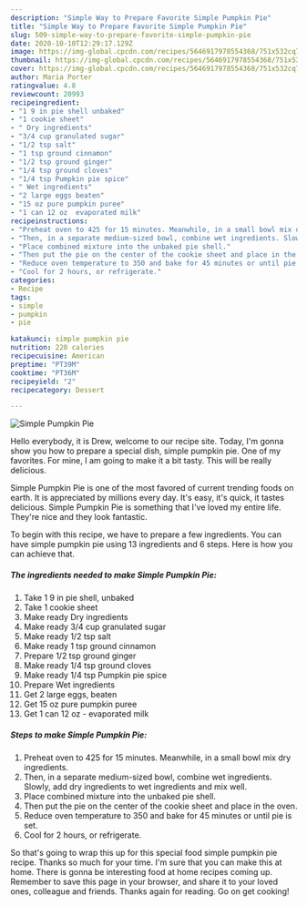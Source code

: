 ```yaml
---
description: "Simple Way to Prepare Favorite Simple Pumpkin Pie"
title: "Simple Way to Prepare Favorite Simple Pumpkin Pie"
slug: 509-simple-way-to-prepare-favorite-simple-pumpkin-pie
date: 2020-10-10T12:29:17.129Z
image: https://img-global.cpcdn.com/recipes/5646917978554368/751x532cq70/simple-pumpkin-pie-recipe-main-photo.jpg
thumbnail: https://img-global.cpcdn.com/recipes/5646917978554368/751x532cq70/simple-pumpkin-pie-recipe-main-photo.jpg
cover: https://img-global.cpcdn.com/recipes/5646917978554368/751x532cq70/simple-pumpkin-pie-recipe-main-photo.jpg
author: Maria Porter
ratingvalue: 4.8
reviewcount: 20993
recipeingredient:
- "1 9 in pie shell unbaked"
- "1 cookie sheet"
- " Dry ingredients"
- "3/4 cup granulated sugar"
- "1/2 tsp salt"
- "1 tsp ground cinnamon"
- "1/2 tsp ground ginger"
- "1/4 tsp ground cloves"
- "1/4 tsp Pumpkin pie spice"
- " Wet ingredients"
- "2 large eggs beaten"
- "15 oz pure pumpkin puree"
- "1 can 12 oz  evaporated milk"
recipeinstructions:
- "Preheat oven to 425 for 15 minutes. Meanwhile, in a small bowl mix dry ingredients."
- "Then, in a separate medium-sized bowl, combine wet ingredients. Slowly, add dry ingredients to wet ingredients and mix well."
- "Place combined mixture into the unbaked pie shell."
- "Then put the pie on the center of the cookie sheet and place in the oven."
- "Reduce oven temperature to 350 and bake for 45 minutes or until pie is set."
- "Cool for 2 hours, or refrigerate."
categories:
- Recipe
tags:
- simple
- pumpkin
- pie

katakunci: simple pumpkin pie 
nutrition: 220 calories
recipecuisine: American
preptime: "PT39M"
cooktime: "PT36M"
recipeyield: "2"
recipecategory: Dessert

---
```



![Simple Pumpkin Pie](https://img-global.cpcdn.com/recipes/5646917978554368/751x532cq70/simple-pumpkin-pie-recipe-main-photo.jpg)

Hello everybody, it is Drew, welcome to our recipe site. Today, I'm gonna show you how to prepare a special dish, simple pumpkin pie. One of my favorites. For mine, I am going to make it a bit tasty. This will be really delicious.

Simple Pumpkin Pie is one of the most favored of current trending foods on earth. It is appreciated by millions every day. It's easy, it's quick, it tastes delicious. Simple Pumpkin Pie is something that I've loved my entire life. They're nice and they look fantastic.




To begin with this recipe, we have to prepare a few ingredients. You can have simple pumpkin pie using 13 ingredients and 6 steps. Here is how you can achieve that.

<!--inarticleads1-->

##### The ingredients needed to make Simple Pumpkin Pie:

1. Take 1 9 in pie shell, unbaked
1. Take 1 cookie sheet
1. Make ready  Dry ingredients
1. Make ready 3/4 cup granulated sugar
1. Make ready 1/2 tsp salt
1. Make ready 1 tsp ground cinnamon
1. Prepare 1/2 tsp ground ginger
1. Make ready 1/4 tsp ground cloves
1. Make ready 1/4 tsp Pumpkin pie spice
1. Prepare  Wet ingredients
1. Get 2 large eggs, beaten
1. Get 15 oz pure pumpkin puree
1. Get 1 can 12 oz - evaporated milk




<!--inarticleads2-->

##### Steps to make Simple Pumpkin Pie:

1. Preheat oven to 425 for 15 minutes. Meanwhile, in a small bowl mix dry ingredients.
1. Then, in a separate medium-sized bowl, combine wet ingredients. Slowly, add dry ingredients to wet ingredients and mix well.
1. Place combined mixture into the unbaked pie shell.
1. Then put the pie on the center of the cookie sheet and place in the oven.
1. Reduce oven temperature to 350 and bake for 45 minutes or until pie is set.
1. Cool for 2 hours, or refrigerate.




So that's going to wrap this up for this special food simple pumpkin pie recipe. Thanks so much for your time. I'm sure that you can make this at home. There is gonna be interesting food at home recipes coming up. Remember to save this page in your browser, and share it to your loved ones, colleague and friends. Thanks again for reading. Go on get cooking!
